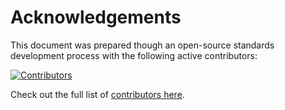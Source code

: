 # Acknowledgements

This document was prepared though an open-source standards development process
with the following active contributors:

[![Contributors](https://img.shields.io/github/contributors/ite-org/OpenSourceSandbox)](https://github.com/ite-org/OpenSourceSandbox/graphs/contributors)

Check out the full list of [contributors here](https://github.com/ite-org/OpenSourceSandbox/graphs/contributors).

